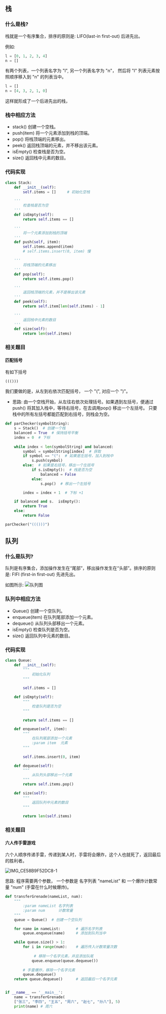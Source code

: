 ## 栈

### 什么是栈?

栈就是一个有序集合，排序的原则是: LIFO(last-in first-out) 后进先出。

例如: 

```python
l = [0, 1, 2, 3, 4]
n = []
```
有两个列表，一个列表名字为 "l", 另一个列表名字为 "n"， 然后将 "l" 列表元素按照顺序移入到 "n" 的列表当中。

```python
l = []
n = [4, 3, 2, 1, 0]
```
这样就形成了一个后进先出的栈，


### 栈中相应方法
- stack() 创建一个空栈。
- push(item) 将一个元素添加到栈的顶端。
- pop() 将栈顶端的元素移出。
- peek() 返回栈顶端的元素，并不移出该元素。
- isEmpty() 检查栈是否为空。
- size() 返回栈中元素的数目。

### 代码实现
```python
class Stack:
    def __init__(self):
        self.items = []     # 初始化空栈

    '''
        检查栈是否为空
    '''
    def isEmpty(self):
        return self.items == []

    '''
        将一个元素添加到栈的顶端
    '''
    def push(self, item):
        self.items.append(item)
        # self.items.insert(0, item) 慢

    '''
        将栈顶端的元素移出
    '''
    def pop(self):
        return self.items.pop()

    '''
        返回栈顶端的元素，并不是移出该元素
    '''
    def peek(self):
        return self.item[len(self.items) - 1]

    '''
        返回栈中元素的数目
    '''
    def size(self):
        return len(self.items)
```

### 相关题目
#### 匹配括号
有如下括号
```
((()))
```
我们要做的是，从左到右依次匹配括号， 一个 "(", 对应一个 ")"。
- 思路: 由一个空栈开始，从左往右依次处理括号。如果遇到左括号，便通过push() 将其加入栈中，等待右括号，在去调用pop() 移出一个左括号。 只要栈中的所有左括号都能匹配到右括号，则栈会为空。

```python
def parChecker(symbolString):
    s = Stack()  # 创建一个栈
    balanced = True  # 保持括号平衡
    index = 0  # 下标
    
    while index < len(symbolString) and balanced:
        symbol = symbolString[index]  # 获取
        if symbol == "(":  # 如果是左括号，加入到栈中
            s.push(symbol)
        else:  # 如果是右括号，移出一个左括号
            if s.isEmpty():  # 栈是否为空
                balanced = False
            else:
                s.pop()  # 移出一个左括号

        index = index + 1  # 下标 +1

    if balanced and s.  isEmpty():
        return True
    else:
        return False

parChecker("((()))")
```

## 队列

### 什么是队列?

队列是有序集合，添加操作发生在“尾部”，移出操作发生在“头部”。排序的原则是: FIFI (first-in first-out) 先进先出。

如图所示:
![队列图](media/16902965487867/%E9%98%9F%E5%88%97%E5%9B%BE.png)
### 队列中相应方法
- Queue() 创建一个空队列。
- enqueue(item) 在队列尾部添加一个元素。
- dequeue() 从队列头部移出一个元素。
- isEmpty() 检查队列是否为空。
- size() 返回队列中元素的数目。

### 代码实现
```python
class Queue:
    def __init__(self):
        """
            初始化队列
        """
        
        self.items = []  

    def isEmpty(self):
        """
            检查队列是否为空
        """
        
        return self.items == []

    def enqueue(self, item):
        """
            在队列尾部添加一个元素
            :param item  元素
        """
        
        self.items.insert(0, item)

    def dequeue(self):
        """
            从队列头部移出一个元素
        """
        return self.items.pop()

    def size(self):
        """
            返回队列中元素的数目
        """
        
        return len(self.items)
```

### 相关题目
#### 六人传手雷游戏
六个人顺序传递手雷，传递到某人时，手雷将会爆炸，这个人也就死了，返回最后的胜利者。

![IMG_CE58B9F52DC8-1](media/16902965487867/IMG_CE58B9F52DC8-1.jpeg)

思路: 程序需要两个参数， 一个参数是 名字列表 "nameList" 和 一个爆炸计数常量 "num" (手雷在什么时候爆炸)。

```python
def transferGrenade(nameList, num):
    """
        :param nameList 名字列表
        :param num      计数常量
    """
    queue = Queue()  # 创建一个空队列

    for name in nameList:       # 遍历名字列表
        queue.enqueue(name)     # 添加到队列当中

    while queue.size() > 1:
        for i in range(num):    # 遍历传入计数常量次数
        
             # 移除一个名字元素，并且添加队尾
            queue.enqueue(queue.dequeue())  
            
        # 手雷爆炸，移除一个名字元素
        queue.dequeue()        
    return queue.dequeue()      # 返回最后一个名字元素


if __name__ == '__main__':
    name = transferGrenade(
    ["张三", "李四", "王五", "周六", "赵七", "孙八"], 5)
    print(name) # 周六
```
